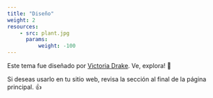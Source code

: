 ```yaml
---
title: "Diseño"
weight: 2
resources:
    - src: plant.jpg
      params:
          weight: -100
---
```


Este tema fue diseñado por [Victoria Drake](https://victoria.dev). Ve, explora! 💪

Si deseas usarlo en tu sitio web, revisa la sección al final de la página principal. 👍
